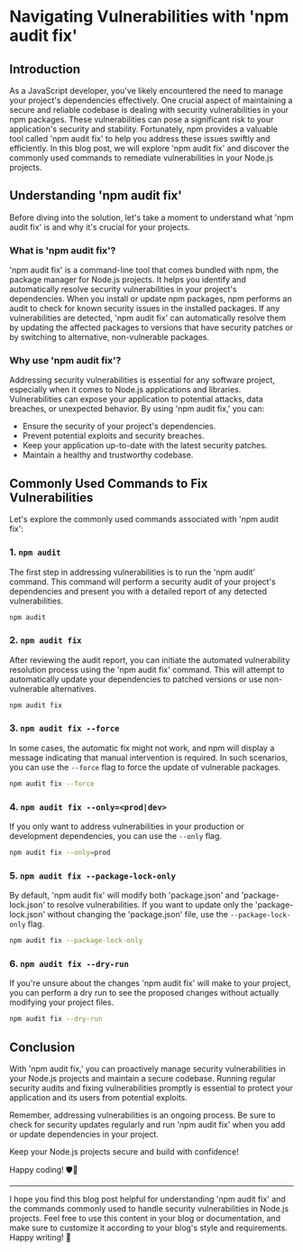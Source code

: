 # Navigating Vulnerabilities with 'npm audit fix'

## Introduction

As a JavaScript developer, you've likely encountered the need to manage your project's dependencies effectively. One crucial aspect of maintaining a secure and reliable codebase is dealing with security vulnerabilities in your npm packages. These vulnerabilities can pose a significant risk to your application's security and stability. Fortunately, npm provides a valuable tool called 'npm audit fix' to help you address these issues swiftly and efficiently. In this blog post, we will explore 'npm audit fix' and discover the commonly used commands to remediate vulnerabilities in your Node.js projects.

## Understanding 'npm audit fix'

Before diving into the solution, let's take a moment to understand what 'npm audit fix' is and why it's crucial for your projects.

### What is 'npm audit fix'?

'npm audit fix' is a command-line tool that comes bundled with npm, the package manager for Node.js projects. It helps you identify and automatically resolve security vulnerabilities in your project's dependencies. When you install or update npm packages, npm performs an audit to check for known security issues in the installed packages. If any vulnerabilities are detected, 'npm audit fix' can automatically resolve them by updating the affected packages to versions that have security patches or by switching to alternative, non-vulnerable packages.

### Why use 'npm audit fix'?

Addressing security vulnerabilities is essential for any software project, especially when it comes to Node.js applications and libraries. Vulnerabilities can expose your application to potential attacks, data breaches, or unexpected behavior. By using 'npm audit fix,' you can:

- Ensure the security of your project's dependencies.
- Prevent potential exploits and security breaches.
- Keep your application up-to-date with the latest security patches.
- Maintain a healthy and trustworthy codebase.

## Commonly Used Commands to Fix Vulnerabilities

Let's explore the commonly used commands associated with 'npm audit fix':

### 1. `npm audit`

The first step in addressing vulnerabilities is to run the 'npm audit' command. This command will perform a security audit of your project's dependencies and present you with a detailed report of any detected vulnerabilities.

```bash
npm audit
```

### 2. `npm audit fix`

After reviewing the audit report, you can initiate the automated vulnerability resolution process using the 'npm audit fix' command. This will attempt to automatically update your dependencies to patched versions or use non-vulnerable alternatives.

```bash
npm audit fix
```

### 3. `npm audit fix --force`

In some cases, the automatic fix might not work, and npm will display a message indicating that manual intervention is required. In such scenarios, you can use the `--force` flag to force the update of vulnerable packages.

```bash
npm audit fix --force
```

### 4. `npm audit fix --only=<prod|dev>`

If you only want to address vulnerabilities in your production or development dependencies, you can use the `--only` flag.

```bash
npm audit fix --only=prod
```

### 5. `npm audit fix --package-lock-only`

By default, 'npm audit fix' will modify both 'package.json' and 'package-lock.json' to resolve vulnerabilities. If you want to update only the 'package-lock.json' without changing the 'package.json' file, use the `--package-lock-only` flag.

```bash
npm audit fix --package-lock-only
```

### 6. `npm audit fix --dry-run`

If you're unsure about the changes 'npm audit fix' will make to your project, you can perform a dry run to see the proposed changes without actually modifying your project files.

```bash
npm audit fix --dry-run
```

## Conclusion

With 'npm audit fix,' you can proactively manage security vulnerabilities in your Node.js projects and maintain a secure codebase. Running regular security audits and fixing vulnerabilities promptly is essential to protect your application and its users from potential exploits.

Remember, addressing vulnerabilities is an ongoing process. Be sure to check for security updates regularly and run 'npm audit fix' when you add or update dependencies in your project.

Keep your Node.js projects secure and build with confidence!

Happy coding! 🛡️🚀

---

I hope you find this blog post helpful for understanding 'npm audit fix' and the commands commonly used to handle security vulnerabilities in Node.js projects. Feel free to use this content in your blog or documentation, and make sure to customize it according to your blog's style and requirements. Happy writing! 📝